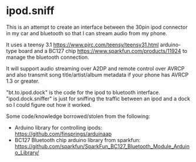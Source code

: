 # ipod.sniff
This is an attempt to create an interface between the 30pin ipod connector in my car and bluetooth so that I can stream audio from my phone.

It uses a teensy 3.1 https://www.pjrc.com/teensy/teensy31.html arduino-type board and a BC127 chip https://www.sparkfun.com/products/11924 to manage the bluetooth connection.

It will support audio streaming over A2DP and remote control over AVRCP and also transmit song title/artist/album metadata if your phone has AVRCP 1.3 or greater.

"bt.to.ipod.dock" is the code for the ipod to bluetooth interface.<br>
"ipod.dock.sniffer" is just for sniffing the traffic between an ipod and a dock so I could figure out how it worked.

Some code/knowledge borrowed/stolen from the following:<br>
* Arduino library for controlling ipods: https://github.com/finsprings/arduinaap
* BC127 Bluetooth chip arduino library from sparkfun: https://github.com/sparkfun/SparkFun_BC127_Bluetooth_Module_Arduino_Library/
